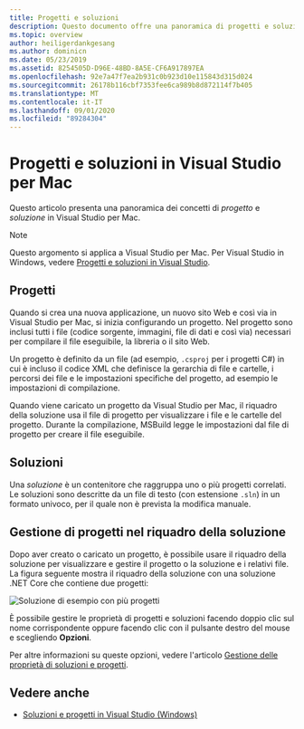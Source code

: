 ```yaml
---
title: Progetti e soluzioni
description: Questo documento offre una panoramica di progetti e soluzioni in Visual Studio per Mac.
ms.topic: overview
author: heiligerdankgesang
ms.author: dominicn
ms.date: 05/23/2019
ms.assetid: 8254505D-D96E-48BD-8A5E-CF6A917897EA
ms.openlocfilehash: 92e7a47f7ea2b931c0b923d10e115843d315d024
ms.sourcegitcommit: 26178b116cbf7353fee6ca989b8d872114f7b405
ms.translationtype: MT
ms.contentlocale: it-IT
ms.lasthandoff: 09/01/2020
ms.locfileid: "89284304"
---
```

# <a name="projects-and-solutions-in-visual-studio-for-mac"></a>Progetti e soluzioni in Visual Studio per Mac

Questo articolo presenta una panoramica dei concetti di *progetto* e *soluzione* in Visual Studio per Mac.

> [!NOTE] 
> Questo argomento si applica a Visual Studio per Mac. Per Visual Studio in Windows, vedere [Progetti e soluzioni in Visual Studio](/visualstudio/ide/solutions-and-projects-in-visual-studio).

## <a name="projects"></a>Progetti

Quando si crea una nuova applicazione, un nuovo sito Web e così via in Visual Studio per Mac, si inizia configurando un progetto. Nel progetto sono inclusi tutti i file (codice sorgente, immagini, file di dati e così via) necessari per compilare il file eseguibile, la libreria o il sito Web.

Un progetto è definito da un file (ad esempio, `.csproj` per i progetti C#) in cui è incluso il codice XML che definisce la gerarchia di file e cartelle, i percorsi dei file e le impostazioni specifiche del progetto, ad esempio le impostazioni di compilazione.

Quando viene caricato un progetto da Visual Studio per Mac, il riquadro della soluzione usa il file di progetto per visualizzare i file e le cartelle del progetto. Durante la compilazione, MSBuild legge le impostazioni dal file di progetto per creare il file eseguibile.

## <a name="solutions"></a>Soluzioni

Una *soluzione* è un contenitore che raggruppa uno o più progetti correlati. Le soluzioni sono descritte da un file di testo (con estensione `.sln`) in un formato univoco, per il quale non è prevista la modifica manuale.

## <a name="managing-projects-in-the-solution-pad"></a>Gestione di progetti nel riquadro della soluzione

Dopo aver creato o caricato un progetto, è possibile usare il riquadro della soluzione per visualizzare e gestire il progetto o la soluzione e i relativi file. La figura seguente mostra il riquadro della soluzione con una soluzione .NET Core che contiene due progetti:

![Soluzione di esempio con più progetti](media/solution-example.png)

È possibile gestire le proprietà di progetti e soluzioni facendo doppio clic sul nome corrispondente oppure facendo clic con il pulsante destro del mouse e scegliendo **Opzioni**.

Per altre informazioni su queste opzioni, vedere l'articolo [Gestione delle proprietà di soluzioni e progetti](managing-solutions-and-project-properties.md).

## <a name="see-also"></a>Vedere anche

- [Soluzioni e progetti in Visual Studio (Windows)](/visualstudio/ide/solutions-and-projects-in-visual-studio)
